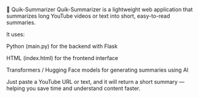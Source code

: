 📝 Quik-Summarizer
Quik-Summarizer is a lightweight web application that summarizes long YouTube videos or text into short, easy-to-read summaries.

It uses:

Python (main.py) for the backend with Flask

HTML (index.html) for the frontend interface

Transformers / Hugging Face models for generating summaries using AI

Just paste a YouTube URL or text, and it will return a short summary — helping you save time and understand content faster.


